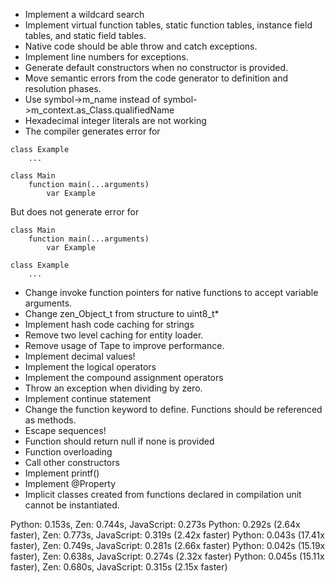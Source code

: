   * Implement a wildcard search
 * Implement virtual function tables, static function tables, instance field tables, and static field tables.
 * Native code should be able throw and catch exceptions.
 * Implement line numbers for exceptions.
 * Generate default constructors when no constructor is provided.
 * Move semantic errors from the code generator to definition and resolution phases.
 * Use symbol->m_name instead of symbol->m_context.as_Class.qualifiedName
  * Hexadecimal integer literals are not working
 * The compiler generates error for
```
class Example
    ...

class Main
    function main(...arguments)
        var Example
```

But does not generate error for
```
class Main
    function main(...arguments)
        var Example

class Example
    ...
```

 * Change invoke function pointers for native functions to accept variable arguments.
 * Change zen_Object_t from structure to uint8_t*
 * Implement hash code caching for strings
 * Remove two level caching for entity loader.
 * Remove usage of Tape to improve performance.
 * Implement decimal values!
 * Implement the logical operators
 * Implement the compound assignment operators
 * Throw an exception when dividing by zero.
 * Implement continue statement
 * Change the function keyword to define. Functions should be referenced as methods.
 * Escape sequences!
 * Function should return null if none is provided
 * Function overloading
 * Call other constructors
 * Implement printf()
 * Implement @Property
 * Implicit classes created from functions declared in compilation unit cannot be instantiated.

 Python: 0.153s, Zen: 0.744s, JavaScript: 0.273s
 Python: 0.292s (2.64x faster), Zen: 0.773s, JavaScript: 0.319s (2.42x faster)
 Python: 0.043s (17.41x faster), Zen: 0.749s, JavaScript: 0.281s (2.66x faster)
 Python: 0.042s (15.19x faster), Zen: 0.638s, JavaScript: 0.274s (2.32x faster)
 Python: 0.045s (15.11x faster), Zen: 0.680s, JavaScript: 0.315s (2.15x faster)